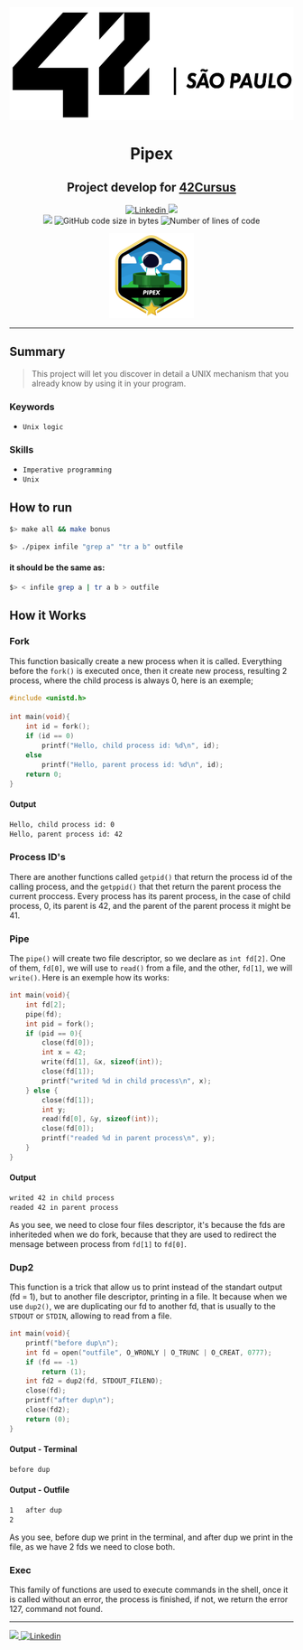 <div align="center">
	<a href="https://www.42sp.org.br/">
		<img src="https://github.com/LucasDatilioCarderelli/42Cursus/blob/master/img/42-saopaulo.png" height=200>
	</a>
<h1> Pipex </h1>
</div>

<h2 align="center">
	Project develop for <a href="https://github.com/LucasDatilioCarderelli/42Cursus"> 42Cursus </a>
</h2>

<p align="center">
  	<a href="https://www.linkedin.com/in/lucasdatiliocarderelli/">
    	<img alt="Linkedin" src="https://img.shields.io/badge/Lucas Datilio Carderelli-blue?style=flat&logo=Linkedin&logoColor=white" />
  	</a>
	<a href="https://github.com/LucasDatilioCarderelli" alt="login intra">
    	<img src="https://img.shields.io/badge/-ldatilio-gray?style=flat&logo=42&logoColor=white" />
	</a>
	<br>
    <img src="https://img.shields.io/github/last-commit/LucasDatilioCarderelli/02-Pipex?color=blue">
	<img alt="GitHub code size in bytes" src="https://img.shields.io/github/languages/code-size/LucasDatilioCarderelli/02-Pipex?color=blue" />
	<img alt="Number of lines of code" src="https://img.shields.io/tokei/lines/github/LucasDatilioCarderelli/02-Pipex?color=blue" />
</p>

<div align="center">
	<a href="https://github.com/LucasDatilioCarderelli/02-Pipex">
		<img src="https://github.com/LucasDatilioCarderelli/42Cursus/blob/master/img/pipex.png">
	</a>
</div>

---

## Summary

> This project will let you discover in detail a UNIX mechanism that you already know
by using it in your program.

### Keywords
* ``Unix logic``

### Skills
* ``Imperative programming``
* ``Unix``

## How to run

```bash
$> make all && make bonus
```
```bash
$> ./pipex infile "grep a" "tr a b" outfile
```
#### it should be the same as:
```bash
$> < infile grep a | tr a b > outfile
```

## How it Works

### Fork
This function basically create a new process when it is called. Everything before the ``fork()`` is executed once, then it create new process, resulting 2 process, where the child process is always 0, here is an exemple;

```c
#include <unistd.h>

int	main(void){
	int id = fork();
	if (id == 0)
		printf("Hello, child process id: %d\n", id);
	else
		printf("Hello, parent process id: %d\n", id);
	return 0;
}
```
#### Output
```bash
Hello, child process id: 0
Hello, parent process id: 42
```

### Process ID's
There are another functions called ``getpid()`` that return the process id of the calling process, and the ``getppid()`` that thet return the parent process the current proccess. Every process has its parent process, in the case of child process, 0, its parent is 42, and the parent of the parent process it might be 41.

### Pipe
The ``pipe()`` will create two file descriptor, so we declare as ``int fd[2]``. One of them, ``fd[0]``, we will use to ``read()`` from a file, and the other, ``fd[1]``, we will ``write()``. Here is an exemple how its works:

```c
int main(void){
	int fd[2];
	pipe(fd);
	int pid = fork();
	if (pid == 0){
		close(fd[0]);
		int x = 42;
		write(fd[1], &x, sizeof(int));
		close(fd[1]);
		printf("writed %d in child process\n", x);
	} else {
		close(fd[1]);
		int y;
		read(fd[0], &y, sizeof(int));
		close(fd[0]);
		printf("readed %d in parent process\n", y);
	}
}
```

#### Output
```bash
writed 42 in child process
readed 42 in parent process
```

As you see, we need to close four files descriptor, it's because the fds are inheriteded when we do fork, because that they are used to redirect the mensage between process from ``fd[1]`` to ``fd[0]``.

### Dup2
This function is a trick that allow us to print instead of the standart output (fd = 1), but to another file descriptor, printing in a file. It because when we use ``dup2()``, we are duplicating our fd to another fd, that is usually to the ``STDOUT`` or ``STDIN``, allowing to read from a file.

```c
int main(void){
	printf("before dup\n");
	int fd = open("outfile", O_WRONLY | O_TRUNC | O_CREAT, 0777);
	if (fd == -1)
		return (1);
	int fd2 = dup2(fd, STDOUT_FILENO);
	close(fd);
	printf("after dup\n");
	close(fd2);
	return (0);
}
```

#### Output - Terminal
```bash
before dup
```

#### Output - Outfile
```txt
1	after dup
2
```

As you see, before dup we print in the terminal, and after dup we print in the file, as we have 2 fds we need to close both.

### Exec

This family of functions are used to execute commands in the shell, once it is called without an error, the process is finished, if not, we return the error 127, command not found.

---

<a href="https://github.com/LucasDatilioCarderelli" alt="login intra">
    <img src="https://img.shields.io/badge/-ldatilio-gray?style=flat&logo=42&logoColor=white" />
</a>
<a href="https://www.linkedin.com/in/lucasdatiliocarderelli/">
    <img alt="Linkedin" src="https://img.shields.io/badge/Lucas Datilio Carderelli-blue?style=flat&logo=Linkedin&logoColor=white" />
</a>